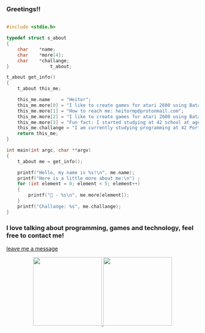 ### Greetings!!
```C

#include <stdio.h>

typedef struct s_about
{
	char	*name;
	char	*more[4];
	char	*challange;
}				t_about;

t_about	get_info()
{
	t_about this_me;

	this_me.name	= "Heitor";
	this_me.more[0] = "I like to create games for atari 2600 using Batari.";
	this_me.more[1] = "How to reach me: heitormp@protonmail.com";
	this_me.more[2] = "I like to create games for atari 2600 using Batari.";
	this_me.more[3] = "Fun fact: I started studying at 42 school at age 42, which must mean something... or not!";
	this_me.challange = "I am currently studying programming at 42 Porto school.";
	return this_me;
}

int	main(int argc, char **argv)
{
	t_about me = get_info();

	printf("Hello, my name is %s!\n", me.name);
	printf("Here is a little more about me:\n")	;
	for (int element = 0; element < 5; element++)
	{
		printf("📌 - %s\n", me.more[element]);
	}
	printf("Challange: %s", me.challange);
}
```
### I love talking about programming, games and technology, feel free to contact me!
[leave me a message](https://github.com/HeitorMP/HeitorMP/discussions/1)


<div align="center">
  <a href="https://github.com/HeitorMP">
  <img height="180em" src="https://github-readme-stats.vercel.app/api?username=HeitorMP&show_icons=true&theme=nord&include_all_commits=true&count_private=true"/>
  <img height="180em" src="https://github-readme-stats.vercel.app/api/top-langs/?username=HeitorMP&layout=compact&langs_count=7&theme=nord"/>
</div>
